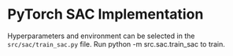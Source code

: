 # PyTorch SAC Implementation
Hyperparameters and environment can be selected in the `src/sac/train_sac.py` file.
Run python -m src.sac.train_sac to train.
